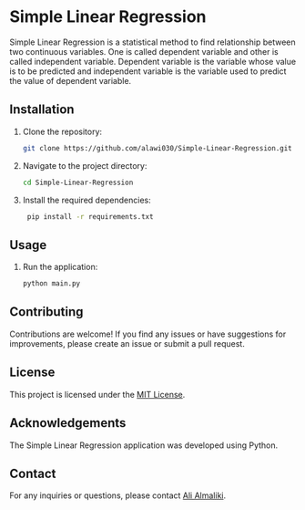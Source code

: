 # Simple Linear Regression
Simple Linear Regression is a statistical method to find relationship between two continuous variables. One is called dependent variable and other is called independent variable. Dependent variable is the variable whose value is to be predicted and independent variable is the variable used to predict the value of dependent variable.

## Installation

1. Clone the repository:

   ```bash
   git clone https://github.com/alawi030/Simple-Linear-Regression.git
    ```
2. Navigate to the project directory:

   ```bash
   cd Simple-Linear-Regression
   ```
3. Install the required dependencies:

   ```bash
    pip install -r requirements.txt
    ```
## Usage

1. Run the application:

   ```bash
   python main.py
   ```

## Contributing

Contributions are welcome! If you find any issues or have suggestions for improvements, please create an issue or submit a pull request.

## License

This project is licensed under the [MIT License](Licence.txt).

## Acknowledgements

The Simple Linear Regression application was developed using Python.

## Contact

For any inquiries or questions, please contact [Ali Almaliki](mailto:alawilmaliki@gmail.com).

